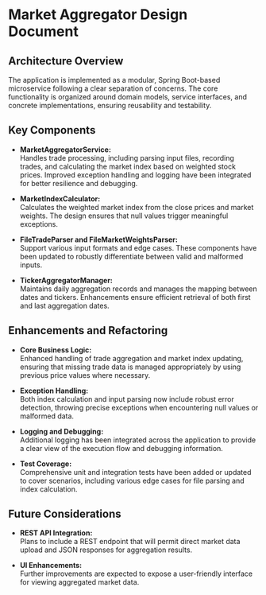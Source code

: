 # Market Aggregator Design Document

## Architecture Overview

The application is implemented as a modular, Spring Boot-based microservice following a clear separation of concerns.
The core functionality is organized around domain models, service interfaces, and concrete implementations, ensuring
reusability and testability.

## Key Components

- **MarketAggregatorService:**  
  Handles trade processing, including parsing input files, recording trades, and calculating the market index based on
  weighted stock prices. Improved exception handling and logging have been integrated for better resilience and
  debugging.

- **MarketIndexCalculator:**  
  Calculates the weighted market index from the close prices and market weights. The design ensures that null values
  trigger meaningful exceptions.

- **FileTradeParser and FileMarketWeightsParser:**  
  Support various input formats and edge cases. These components have been updated to robustly differentiate between
  valid and malformed inputs.

- **TickerAggregatorManager:**  
  Maintains daily aggregation records and manages the mapping between dates and tickers. Enhancements ensure efficient
  retrieval of both first and last aggregation dates.

## Enhancements and Refactoring

- **Core Business Logic:**  
  Enhanced handling of trade aggregation and market index updating, ensuring that missing trade data is managed
  appropriately by using previous price values where necessary.

- **Exception Handling:**  
  Both index calculation and input parsing now include robust error detection, throwing precise exceptions when
  encountering null values or malformed data.

- **Logging and Debugging:**  
  Additional logging has been integrated across the application to provide a clear view of the execution flow and
  debugging information.

- **Test Coverage:**  
  Comprehensive unit and integration tests have been added or updated to cover scenarios, including various edge
  cases for file parsing and index calculation.

## Future Considerations

- **REST API Integration:**  
  Plans to include a REST endpoint that will permit direct market data upload and JSON responses for aggregation
  results.

- **UI Enhancements:**  
  Further improvements are expected to expose a user-friendly interface for viewing aggregated market data.